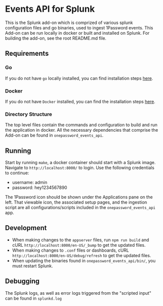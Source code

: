 # Events API for Splunk

This is the Splunk add-on which is comprized of various splunk configuration files and go binaries, used to ingest 1Password events. This Add-on can be run locally in docker or built and installed on Splunk. For building the add-on, see the root README.md file.

## Requirements

### Go

If you do not have `go` locally installed, you can find installation steps [here](https://golang.org/doc/install).

### Docker

If you do not have `Docker` installed, you can find the installation steps [here](https://docs.docker.com/get-docker).

### Directory Structure

The top level files contain the commands and configuration to build and run the application in docker. All the necessary dependencies that comprise the Add-on can be found in `onepassword_events_api`.

## Running

Start by running `make`, a docker container should start with a Splunk image. Navigate to `http://localhost:8000/` to login. Use the following credentials to continue:

- username: admin
- password: hey1234567890

The 1Password icon should be shown under the Applications pane on the left. That viewable icon, the associated setup pages, and the ingestion script are all configurations/scripts included in the `onepassword_events_api` app.

## Development

- When making changes to the `appserver` files, run `npm run build` and cURL `http://localhost:8000/en-US/_bump` to get the updated files.
- When making changes to `.conf` files or dashboards, cURL `http://localhost:8000/en-US/debug/refresh` to get the updated files.
- When updating the binaries found in `onepassword_events_api/bin/`, you must restart Splunk.

## Debugging

The Splunk logs, as well as error logs triggered from the "scripted input" can be found in `splunkd.log`
